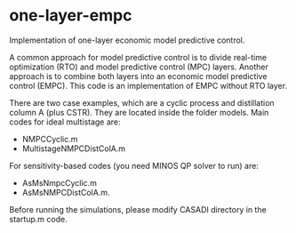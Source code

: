 # one-layer-empc
Implementation of one-layer economic model predictive control.

A common approach for model predictive control is to divide real-time optimization (RTO) and model predictive control (MPC) layers. Another approach is to combine both layers into an economic model predictive control (EMPC). This code is an implementation of EMPC without RTO layer.

There are two case examples, which are a cyclic process and distillation column A (plus CSTR). They are located inside the folder models. Main codes for ideal multistage are:
- NMPCCyclic.m
- MultistageNMPCDistColA.m 

For sensitivity-based codes (you need MINOS QP solver to run) are:
- AsMsNmpcCyclic.m
- AsMsNMPCDistColA.m.

Before running the simulations, please modify CASADI directory in the startup.m code.   
